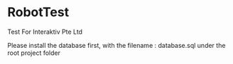 # RobotTest
Test For Interaktiv Pte Ltd

Please install the database first, with the filename : database.sql
under the root project folder


